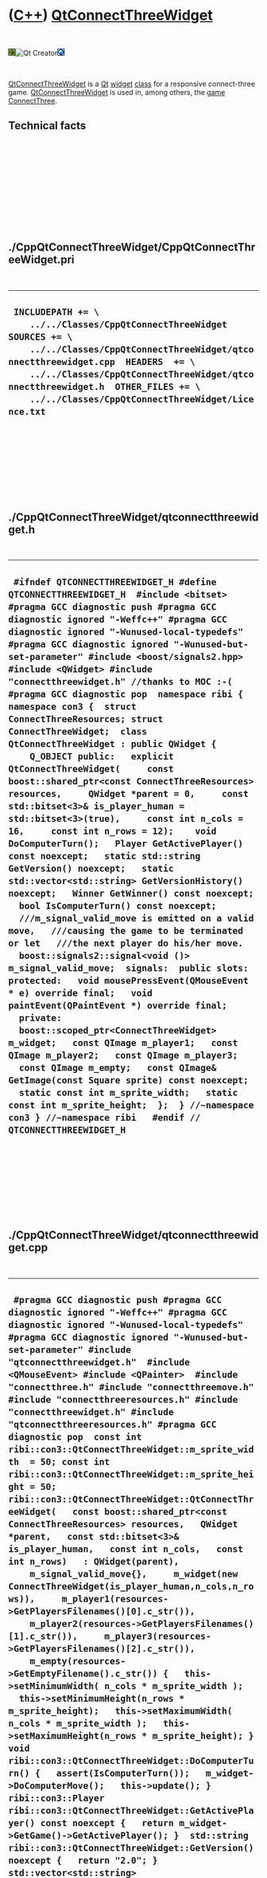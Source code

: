 
 

 

 

 

 

([C++](Cpp.md)) [QtConnectThreeWidget](CppQtConnectThreeWidget.md)
====================================================================

 

![Qt](PicQt.png)![Qt
Creator](PicQtCreator.png)![Lubuntu](PicLubuntu.png)

 

[QtConnectThreeWidget](CppQtConnectThreeWidget.md) is a [Qt](CppQt.md)
[widget](CppWidget.md) [class](CppClass.md) for a responsive
connect-three game. [QtConnectThreeWidget](CppQtConnectThreeWidget.md)
is used in, among others, the [game](Games.md)
[ConnectThree](GameConnectThree.md).

Technical facts
---------------

 

 

 

 

 

 

./CppQtConnectThreeWidget/CppQtConnectThreeWidget.pri
-----------------------------------------------------

 

  --------------------------------------------------------------------------------------------------------------------------------------------------------------------------------------------------------------------------------------------------------------------------------------------------------
  ` INCLUDEPATH += \     ../../Classes/CppQtConnectThreeWidget  SOURCES += \     ../../Classes/CppQtConnectThreeWidget/qtconnectthreewidget.cpp  HEADERS  += \     ../../Classes/CppQtConnectThreeWidget/qtconnectthreewidget.h  OTHER_FILES += \     ../../Classes/CppQtConnectThreeWidget/Licence.txt`
  --------------------------------------------------------------------------------------------------------------------------------------------------------------------------------------------------------------------------------------------------------------------------------------------------------

 

 

 

 

 

./CppQtConnectThreeWidget/qtconnectthreewidget.h
------------------------------------------------

 

  ---------------------------------------------------------------------------------------------------------------------------------------------------------------------------------------------------------------------------------------------------------------------------------------------------------------------------------------------------------------------------------------------------------------------------------------------------------------------------------------------------------------------------------------------------------------------------------------------------------------------------------------------------------------------------------------------------------------------------------------------------------------------------------------------------------------------------------------------------------------------------------------------------------------------------------------------------------------------------------------------------------------------------------------------------------------------------------------------------------------------------------------------------------------------------------------------------------------------------------------------------------------------------------------------------------------------------------------------------------------------------------------------------------------------------------------------------------------------------------------------------------------------------------------------------------------------------------------------------------------------------------------------------------------------------------------------------------------------------------------------------------------------------------------------------------------------------------------------------
  ` #ifndef QTCONNECTTHREEWIDGET_H #define QTCONNECTTHREEWIDGET_H  #include <bitset>  #pragma GCC diagnostic push #pragma GCC diagnostic ignored "-Weffc++" #pragma GCC diagnostic ignored "-Wunused-local-typedefs" #pragma GCC diagnostic ignored "-Wunused-but-set-parameter" #include <boost/signals2.hpp> #include <QWidget> #include "connectthreewidget.h" //thanks to MOC :-( #pragma GCC diagnostic pop  namespace ribi { namespace con3 {  struct ConnectThreeResources; struct ConnectThreeWidget;  class QtConnectThreeWidget : public QWidget {     Q_OBJECT public:   explicit QtConnectThreeWidget(     const boost::shared_ptr<const ConnectThreeResources> resources,     QWidget *parent = 0,     const std::bitset<3>& is_player_human = std::bitset<3>(true),     const int n_cols = 16,     const int n_rows = 12);    void DoComputerTurn();   Player GetActivePlayer() const noexcept;   static std::string GetVersion() noexcept;   static std::vector<std::string> GetVersionHistory() noexcept;   Winner GetWinner() const noexcept;   bool IsComputerTurn() const noexcept;    ///m_signal_valid_move is emitted on a valid move,   ///causing the game to be terminated or let   ///the next player do his/her move.   boost::signals2::signal<void ()> m_signal_valid_move;  signals:  public slots:  protected:   void mousePressEvent(QMouseEvent * e) override final;   void paintEvent(QPaintEvent *) override final;     private:    boost::scoped_ptr<ConnectThreeWidget> m_widget;   const QImage m_player1;   const QImage m_player2;   const QImage m_player3;   const QImage m_empty;   const QImage& GetImage(const Square sprite) const noexcept;    static const int m_sprite_width;   static const int m_sprite_height;  };  } //~namespace con3 } //~namespace ribi   #endif // QTCONNECTTHREEWIDGET_H`
  ---------------------------------------------------------------------------------------------------------------------------------------------------------------------------------------------------------------------------------------------------------------------------------------------------------------------------------------------------------------------------------------------------------------------------------------------------------------------------------------------------------------------------------------------------------------------------------------------------------------------------------------------------------------------------------------------------------------------------------------------------------------------------------------------------------------------------------------------------------------------------------------------------------------------------------------------------------------------------------------------------------------------------------------------------------------------------------------------------------------------------------------------------------------------------------------------------------------------------------------------------------------------------------------------------------------------------------------------------------------------------------------------------------------------------------------------------------------------------------------------------------------------------------------------------------------------------------------------------------------------------------------------------------------------------------------------------------------------------------------------------------------------------------------------------------------------------------------------------

 

 

 

 

 

./CppQtConnectThreeWidget/qtconnectthreewidget.cpp
--------------------------------------------------

 

  --------------------------------------------------------------------------------------------------------------------------------------------------------------------------------------------------------------------------------------------------------------------------------------------------------------------------------------------------------------------------------------------------------------------------------------------------------------------------------------------------------------------------------------------------------------------------------------------------------------------------------------------------------------------------------------------------------------------------------------------------------------------------------------------------------------------------------------------------------------------------------------------------------------------------------------------------------------------------------------------------------------------------------------------------------------------------------------------------------------------------------------------------------------------------------------------------------------------------------------------------------------------------------------------------------------------------------------------------------------------------------------------------------------------------------------------------------------------------------------------------------------------------------------------------------------------------------------------------------------------------------------------------------------------------------------------------------------------------------------------------------------------------------------------------------------------------------------------------------------------------------------------------------------------------------------------------------------------------------------------------------------------------------------------------------------------------------------------------------------------------------------------------------------------------------------------------------------------------------------------------------------------------------------------------------------------------------------------------------------------------------------------------------------------------------------------------------------------------------------------------------------------------------------------------------------------------------------------------------------------------------------------------------------------------------------------------------------------------------------------------------------------------------------------------------------------------------------------------------------------------------------------------------------------------------------------------------------------------------------------------------------------------------------------------------------------------------------------------------------------------------------------------------------------------------------------------------------------------------------------------------------------------------------------------------------------------------------------------------------------------------------------------------------------------------------------------------------------------------------------------------------------------------------------------------------------------------------------------------------------------------------------------------------------------------------
  ` #pragma GCC diagnostic push #pragma GCC diagnostic ignored "-Weffc++" #pragma GCC diagnostic ignored "-Wunused-local-typedefs" #pragma GCC diagnostic ignored "-Wunused-but-set-parameter" #include "qtconnectthreewidget.h"  #include <QMouseEvent> #include <QPainter>  #include "connectthree.h" #include "connectthreemove.h" #include "connectthreeresources.h" #include "connectthreewidget.h" #include "qtconnectthreeresources.h" #pragma GCC diagnostic pop  const int ribi::con3::QtConnectThreeWidget::m_sprite_width  = 50; const int ribi::con3::QtConnectThreeWidget::m_sprite_height = 50;  ribi::con3::QtConnectThreeWidget::QtConnectThreeWidget(   const boost::shared_ptr<const ConnectThreeResources> resources,   QWidget *parent,   const std::bitset<3>& is_player_human,   const int n_cols,   const int n_rows)   : QWidget(parent),     m_signal_valid_move{},     m_widget(new ConnectThreeWidget(is_player_human,n_cols,n_rows)),     m_player1(resources->GetPlayersFilenames()[0].c_str()),     m_player2(resources->GetPlayersFilenames()[1].c_str()),     m_player3(resources->GetPlayersFilenames()[2].c_str()),     m_empty(resources->GetEmptyFilename().c_str()) {   this->setMinimumWidth( n_cols * m_sprite_width );   this->setMinimumHeight(n_rows * m_sprite_height);   this->setMaximumWidth( n_cols * m_sprite_width );   this->setMaximumHeight(n_rows * m_sprite_height); }  void ribi::con3::QtConnectThreeWidget::DoComputerTurn() {   assert(IsComputerTurn());   m_widget->DoComputerMove();   this->update(); }  ribi::con3::Player ribi::con3::QtConnectThreeWidget::GetActivePlayer() const noexcept {   return m_widget->GetGame()->GetActivePlayer(); }  std::string ribi::con3::QtConnectThreeWidget::GetVersion() noexcept {   return "2.0"; }  std::vector<std::string> ribi::con3::QtConnectThreeWidget::GetVersionHistory() noexcept {   return {     "2011-01-10: version 1.0: initial version",     "2011-04-20: version 2.0: Moved logic to ConnectThreeWidget"   }; }  ribi::con3::Winner ribi::con3::QtConnectThreeWidget::GetWinner() const noexcept {   return m_widget->GetGame()->GetWinner(); }  bool ribi::con3::QtConnectThreeWidget::IsComputerTurn() const noexcept {   return m_widget->IsComputerTurn(); }  void ribi::con3::QtConnectThreeWidget::mousePressEvent(QMouseEvent * e) {   //Disable clicking if it's the AI's turn   if (IsComputerTurn()) return;    const int mouse_x = e->x();   const int mouse_y = e->y();   const int x = mouse_x / m_sprite_width;   const int y = mouse_y / m_sprite_height;   if (m_widget->CanSelect(x,y))   {     m_widget->Select(x,y);     if (m_widget->CanDoMove())     {       m_widget->DoMove();       this->update();       m_signal_valid_move();     }   } }  void ribi::con3::QtConnectThreeWidget::paintEvent(QPaintEvent *) {   QPainter painter(this);   const int n_rows = m_widget->GetGame()->GetRows();   const int n_cols = m_widget->GetGame()->GetCols();   for (int y = 0; y!=n_rows; ++y)   {     for (int x = 0; x!=n_cols; ++x)     {       painter.drawImage(         x * m_sprite_width,         y * m_sprite_height,         GetImage(m_widget->GetGame()->GetSquare(x,y))       );     }   } }  const QImage& ribi::con3::QtConnectThreeWidget::GetImage(const Square sprite) const noexcept {   switch (sprite)   {     case Square::empty  : return m_empty;     case Square::player1: return m_player1;     case Square::player2: return m_player2;     case Square::player3: return m_player3;   }   assert(!"Should not get here");   throw std::logic_error("Unknown ribi::con3::QtConnectThreeWidget::GetImage value"); }`
  --------------------------------------------------------------------------------------------------------------------------------------------------------------------------------------------------------------------------------------------------------------------------------------------------------------------------------------------------------------------------------------------------------------------------------------------------------------------------------------------------------------------------------------------------------------------------------------------------------------------------------------------------------------------------------------------------------------------------------------------------------------------------------------------------------------------------------------------------------------------------------------------------------------------------------------------------------------------------------------------------------------------------------------------------------------------------------------------------------------------------------------------------------------------------------------------------------------------------------------------------------------------------------------------------------------------------------------------------------------------------------------------------------------------------------------------------------------------------------------------------------------------------------------------------------------------------------------------------------------------------------------------------------------------------------------------------------------------------------------------------------------------------------------------------------------------------------------------------------------------------------------------------------------------------------------------------------------------------------------------------------------------------------------------------------------------------------------------------------------------------------------------------------------------------------------------------------------------------------------------------------------------------------------------------------------------------------------------------------------------------------------------------------------------------------------------------------------------------------------------------------------------------------------------------------------------------------------------------------------------------------------------------------------------------------------------------------------------------------------------------------------------------------------------------------------------------------------------------------------------------------------------------------------------------------------------------------------------------------------------------------------------------------------------------------------------------------------------------------------------------------------------------------------------------------------------------------------------------------------------------------------------------------------------------------------------------------------------------------------------------------------------------------------------------------------------------------------------------------------------------------------------------------------------------------------------------------------------------------------------------------------------------------------------------------------

 

 

 

 

 

 

